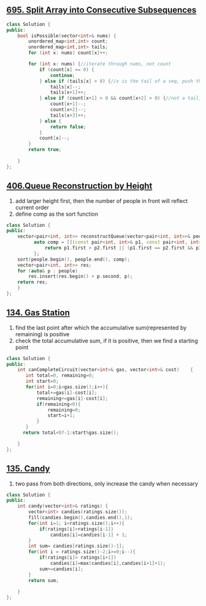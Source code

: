 ## [695. Split Array into Consecutive Subsequences](https://leetcode.com/problems/split-array-into-consecutive-subsequences/)

```c++
class Solution {
public:
    bool isPossible(vector<int>& nums) {
        unordered_map<int,int> count;
        unordered_map<int,int> tails;
        for (int x: nums) count[x]++;

        for (int x: nums) {//iterate through nums, not count
            if (count[x] == 0) {
                continue;
            } else if (tails[x] > 0) {//x is the tail of a seq, push the tail one position to the right
                tails[x]--;
                tails[x+1]++;
            } else if (count[x+1] > 0 && count[x+2] > 0) {//not a tail, start a new seq
                count[x+1]--;
                count[x+2]--;
                tails[x+3]++;
            } else {
                return false;
            }
            count[x]--;
        }
        return true;
       
    }
};
```

## [406.Queue Reconstruction by Height](https://leetcode.com/problems/queue-reconstruction-by-height/)
1. add larger height first, then the number of people in front will reflect current order
2. define comp as the sort function
```c++
class Solution {
public:
    vector<pair<int, int>> reconstructQueue(vector<pair<int, int>>& people) {
          auto comp = [](const pair<int, int>& p1, const pair<int, int>& p2){ 
              return p1.first > p2.first || (p1.first == p2.first && p1.second < p2.second); 
          };
    sort(people.begin(), people.end(), comp);
    vector<pair<int, int>> res;
    for (auto& p : people) 
        res.insert(res.begin() + p.second, p);
    return res;
    }
};
```


## [134. Gas Station](https://leetcode.com/problems/gas-station/)
1. find the last point after which the accumulative sum(represented by remaining) is positive
2. check the total accumulative sum, if it is positive, then we find a starting point

```c++
class Solution {
public:
    int canCompleteCircuit(vector<int>& gas, vector<int>& cost)    {
       int total=0, remaining=0;
       int start=0;
       for(int i=0;i<gas.size();i++){
           total+=gas[i]-cost[i];
           remaining+=gas[i]-cost[i];
           if(remaining<0){
               remaining=0;
               start=i+1;
           }
       }
      return total<0?-1:start%gas.size();

    }
};
```

## [135. Candy](https://leetcode.com/problems/candy/)
1. two pass from both directions, only increase the candy when necessary


```c++
class Solution {
public:
    int candy(vector<int>& ratings) {
        vector<int> candies(ratings.size());
        fill(candies.begin(),candies.end(),1);
        for(int i=1; i<ratings.size();i++){
            if(ratings[i]>ratings[i-1])
                candies[i]=candies[i-1] + 1;
        }
        int sum= candies[ratings.size()-1];
        for(int i = ratings.size()-2;i>=0;i--){
            if(ratings[i]> ratings[i+1])
                candies[i]=max(candies[i],candies[i+1]+1);
            sum+=candies[i];
        }
        return sum;
        
    }
};
```

